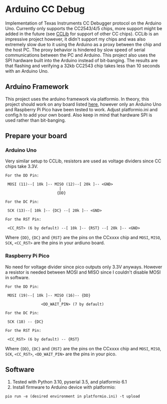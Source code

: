 
# Arduino CC Debug


Implementation of Texas Instruments CC Debugger protocol on the Arduino Uno. Currently only supports the CC2543/4/5 chips, more support might be added in the future (see [CCLib](https://github.com/wavesoft/CCLib) for support of other CC chips). CCLib is an impressive project however, it didn't support my chips and was also extremely slow due to it using the Arduino as a proxy between the chip and the host PC. The proxy behavior is hindered by slow speed of serial communications between the PC and Arduino. This project also uses the SPI hardware built into the Arduino instead of bit-banging. The results are that flashing and verifying a 32kb CC2543 chip takes less than 10 seconds with an Arduino Uno.

## Arduino Framework

This project uses the arduino framework via platformio. In theory, this project should work on any board listed [here](https://docs.platformio.org/en/stable/frameworks/arduino.html#boards), however only an Arduino Uno and Raspberry Pi Pico have been tested to work. Adjust platformio.ini and config.h to add your own board. Also keep in mind that hardware SPI is used rather than bit-banging.

## Prepare your board

### Arduino Uno

Very similar setup to CCLib, resistors are used as voltage dividers since CC chips take 3.3V.


```
For the DD Pin:

 MOSI (11)--[ 10k ]-- MISO (12)--[ 20k ]-- <GND>
                        |   
                       {DD}

For the DC Pin:

 SCK (13)--[ 10k ]-- {DC} --[ 20k ]-- <GND>

For the RST Pin:

 <CC_RST> (6 by default) --[ 10k ]-- {RST} --[ 20k ]-- <GND>
```

Where `{DD}`, `{DC}` and `{RST}` are the pins on the CCxxxx chip and `MOSI`, `MISO`, `SCK`, `<CC_RST>` are the pins in your ardiuno board.

### Raspberry Pi Pico

No need for voltage divider since pico outputs only 3.3V anyways. However a resistor is needed between MOSI and MISO since I couldn't disable MOSI in software.

```
For the DD Pin:

 MOSI (19)--[ 10k ]-- MISO (16)-- {DD}
                        |   
                <DD_WAIT_PIN> (7 by default)

For the DC Pin:

 SCK (18) -- {DC}

For the RST Pin:

 <CC_RST> (6 by default) -- {RST}
```

Where `{DD}`, `{DC}` and `{RST}` are the pins on the CCxxxx chip and `MOSI`, `MISO`, `SCK`, `<CC_RST>`, `<DD_WAIT_PIN>` are the pins in your pico.
## Software

1. Tested with Python 3.10, pyserial 3.5, and platformio 6.1
2. Install firmware to Arduino device with platformio:

```
pio run -e (desired environment in platformio.ini) -t upload
```